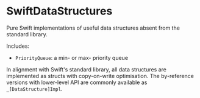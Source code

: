 # SwiftDataStructures

Pure Swift implementations of useful data structures absent from the standard library.

Includes:

- `PriorityQueue`: a min- or max- priority queue

In alignment with Swift's standard library, all data structures are implemented as structs with copy-on-write optimisation. The by-reference versions with lower-level API are commonly available as `_[DataStructure]Impl`.

